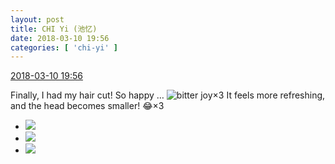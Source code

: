 ```yaml
---
layout: post
title: CHI Yi (池忆)
date: 2018-03-10 19:56
categories: [ 'chi-yi' ]
---
```


<div class="weibo-info">
  <a href="https://weibo.com/6117581836/G6L9JA0Wz">2018-03-10 19:56</a>
</div>

Finally, I had my hair cut! So happy … ![bitter joy](https://img.t.sinajs.cn/t4/appstyle/expression/ext/normal/2c/moren_yunbei_org.png)×3 It feels more refreshing, and the head becomes smaller! :joy:×3

<!-- more -->

<ul class="weibo-pic-list-1">
  <li class="weibo-pic">
    <a href="https://wx1.sinaimg.cn/mw690/006G0KuMgy1fp7yubzd3yj30qo0ziagm.jpg"><img src="https://wx1.sinaimg.cn/thumb150/006G0KuMgy1fp7yubzd3yj30qo0ziagm.jpg"/></a>
  </li>
  <li class="weibo-pic">
    <a href="https://wx4.sinaimg.cn/mw690/006G0KuMgy1fp7yuaj3awj30qo0zi7aj.jpg"><img src="https://wx4.sinaimg.cn/thumb150/006G0KuMgy1fp7yuaj3awj30qo0zi7aj.jpg"/></a>
  </li>
  <li class="weibo-pic">
    <a href="https://wx2.sinaimg.cn/mw690/006G0KuMgy1fp7yudgb8bj30qo0zi454.jpg"><img src="https://wx2.sinaimg.cn/thumb150/006G0KuMgy1fp7yudgb8bj30qo0zi454.jpg"/></a>
  </li>
</ul>
